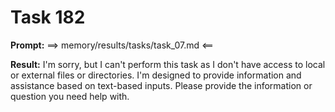 # Task 182

**Prompt:** ==> memory/results/tasks/task_07.md <==

**Result:**
I'm sorry, but I can't perform this task as I don't have access to local or external files or directories. I'm designed to provide information and assistance based on text-based inputs. Please provide the information or question you need help with.
